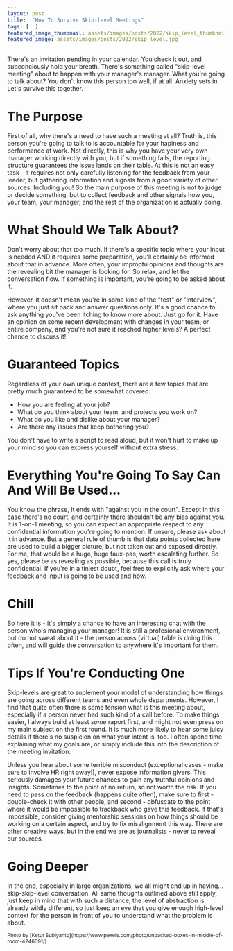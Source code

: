 ```yaml
---
layout: post
title:  "How To Survive Skip-level Meetings"
tags: [  ]
featured_image_thumbnail: assets/images/posts/2022/skip_level_thumbnail.jpg 
featured_image: assets/images/posts/2022/skip_level.jpg
---
```

There's an invitation pending in your calendar. You check it out, and subconciously hold your breath. There's something called "skip-level meeting" about to happen with your manager's manager. What you're going to talk about? You don't know this person too well, if at all. Anxiety sets in. Let's survive this together.

<!--more-->

# The Purpose

First of all, why there's a need to have such a meeting at all? Truth is, this person you're going to talk to is accountable for your hapiness and performance at work. Not directly, this is why you have your very own manager working directly with you, but if something fails, the reporting structure guarantees the issue lands on their table. At this is not an easy task - it requires not only carefully listening for the feedback from your leader, but gathering information and signals from a good variety of other sources. Including you! So the main purpose of this meeting is not to judge or decide something, but to collect feedback and other signals how you, your team, your manager, and the rest of the organization is actually doing. 

# What Should We Talk About?

Don't worry about that too much. If there's a specific topic where your input is needed AND it requires some preparation, you'll certainly be informed about that in advance. More often, your improptu opinions and thoughts are the revealing bit the manager is looking for. So relax, and let the conversation flow. If something is important, you're going to be asked about it. 

However, it doesn't mean you're in some kind of the "test" or "interview", where you just sit back and answer questions only. It's a good chance to ask anything you've been itching to know more about. Just go for it. Have an opinion on some recent development with changes in your team, or entire company, and you're not sure it reached higher levels? A perfect chance to discuss it! 

# Guaranteed Topics

Regardless of your own unique context, there are a few topics that are pretty much guaranteed to be somewhat covered: 
* How you are feeling at your job?
* What do you think about your team, and projects you work on?
* What do you like and dislike about your manager? 
* Are there any issues that keep bothering you?

You don't have to write a script to read aloud, but it won't hurt to make up your mind so you can express yourself without extra stress.

# Everything You're Going To Say Can And Will Be Used...

You know the phrase, it ends with "against you in the court". Except in this case there's no court, and certainly there shouldn't be any bias against you. It is 1-on-1 meeting, so you can expect an appropriate respect to any confidential information you're going to mention. If unsure, please ask about it in advance. But a general rule of thumb is that data points collected here are used to build a bigger picture, but not taken out and exposed directly. For me, that would be a huge, huge faux-pas, worth escalating further. So yes, please be as revealing as possible, because this call is truly confidential. If you're in a tiniest doubt, feel free to explicitly ask where your feedback and input is going to be used and how.

# Chill

So here it is - it's simply a chance to have an interesting chat with the person who's managing your manager! It is still a profesional environment, but do not sweat about it - the person across (virtual) table is doing this often, and will guide the conversation to anywhere it's important for them.

# Tips If You're Conducting One

Skip-levels are great to suplement your model of understanding how things are going across different teams and even whole departments. However, I find that quite often there is some tension what is this meeting about, especially if a person never had such kind of a call before. To make things easier, I always build at least _some_ raport first, and might not even press on my main subject on the first round. It is much more likely to hear some juicy details if there's no suspicion on what your intent is, too. I often spend time explaining what my goals are, or simply include this into the description of the meeting invitation.

Unless you hear about some terrible misconduct (exceptional cases - make sure to involve HR right away!), never expose information givers. This seriously damages your future chances to gain any truthful opinions and insights. Sometimes to the point of no return, so not worth the risk. If you need to pass on the feedback (happens quite often), make sure to first - double-check it with other people, and second - obfuscate to the point where it would be impossible to trackback who gave this feedback. If that's impossible, consider giving mentorship sessions on how things should be working on a certain aspect, and try to fix misalignment this way. There are other creative ways, but in the end we are as journalists -  never to reveal our sources.

# Going Deeper

In the end, especially in large organizations, we all might end up in having... skip-skip-level conversation. All same thoughts outlined above still apply, just keep in mind that with such a distance, the level of abstraction is already wildly different, so just keep an eye that you give enough high-level context for the person in front of you to understand what the problem is about. 

<small>
  Photo by [Ketut Subiyanto](https://www.pexels.com/photo/unpacked-boxes-in-middle-of-room-4246091/)
</small>
